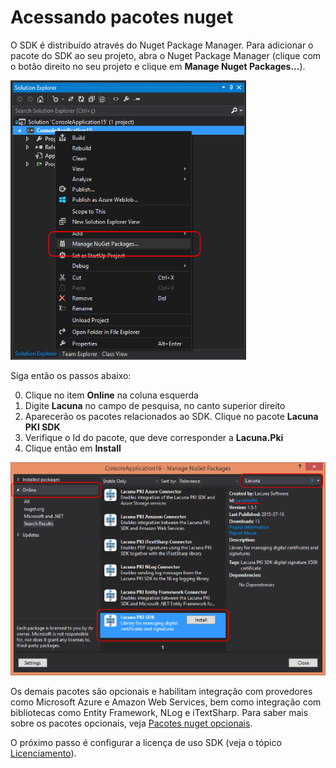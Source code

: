 ﻿# Acessando pacotes nuget

O SDK é distribuído através do Nuget Package Manager. Para adicionar o pacote do SDK ao seu projeto, abra o Nuget Package Manager (clique com o botão direito no seu projeto e clique em **Manage Nuget Packages...**).

![Manage Nuget Packages](../../../../images/pki-sdk/nuget-1.png)

Siga então os passos abaixo:

0. Clique no item **Online** na coluna esquerda
0. Digite **Lacuna** no campo de pesquisa, no canto superior direito
0. Aparecerão os pacotes relacionados ao SDK. Clique no pacote **Lacuna PKI SDK**
0. Verifique o Id do pacote, que deve corresponder a **Lacuna.Pki**
0. Clique então em **Install**

![Manage Nuget Packages](../../../../images/pki-sdk/nuget-2.png)

Os demais pacotes são opcionais e habilitam integração com provedores como Microsoft Azure e Amazon Web Services, bem como integração com bibliotecas como Entity Framework, NLog e iTextSharp. Para saber mais sobre os pacotes opcionais, veja [Pacotes nuget opcionais](../optional-packages/index.md).

O próximo passo é configurar a licença de uso SDK (veja o tópico [Licenciamento](licensing.md)).
